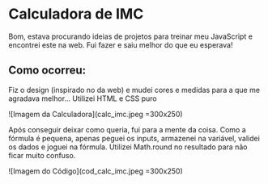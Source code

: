 # Calculadora de IMC

Bom, estava procurando ideias de projetos para treinar meu JavaScript e encontrei este na web. Fui fazer e saiu melhor do que eu esperava!

## Como ocorreu:

Fiz o design (inspirado no da web) e mudei cores e medidas para a que me agradava melhor... Utilizei HTML e CSS puro

![Imagem da Calculadora](calc_imc.jpeg =300x250)

Após conseguir deixar como queria, fui para a mente da coisa.
Como a fórmula é pequena, apenas peguei os inputs, armazenei na variável, validei os dados e joguei na fórmula. Utilizei Math.round no resultado para não ficar muito confuso.

![Imagem do Código](cod_calc_imc.jpeg =300x250)